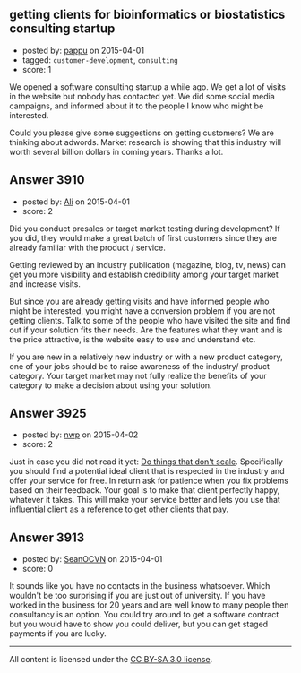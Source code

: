 ## getting clients for bioinformatics or biostatistics consulting startup

- posted by: [pappu](https://stackexchange.com/users/1269487/pappu) on 2015-04-01
- tagged: `customer-development`, `consulting`
- score: 1

<p>We opened a software consulting startup a while ago. We get a lot of visits in the website but nobody has contacted yet. We did some social media campaigns, and informed about it to the people I know who might be interested. </p>

<p>Could you please give some suggestions on getting customers? We are thinking about adwords. Market research is showing that this industry will worth several billion dollars in coming years. Thanks a lot.</p>



## Answer 3910

- posted by: [Ali](https://stackexchange.com/users/2815644/ali) on 2015-04-01
- score: 2

<p>Did you conduct presales or target market testing during development? If you did, they would make a great batch of first customers since they are already familiar with the product / service. </p>

<p>Getting reviewed by an industry publication (magazine, blog, tv, news) can get you more visibility and establish credibility among your target market and increase visits. </p>

<p>But since you are already getting visits and  have informed people who might be interested, you might have a conversion problem if you are not getting clients. Talk to some of the people who have visited the site and find out if your solution fits their needs. Are the features what they want and is the price attractive, is the website easy to use and understand etc. </p>

<p>If you are new in a relatively new industry or with a new product category, one of your jobs should be to raise awareness of the industry/ product category. Your target market may not fully realize the benefits of your category to make a decision about using your solution. </p>



## Answer 3925

- posted by: [nwp](https://stackexchange.com/users/2908570/nwp) on 2015-04-02
- score: 2

<p>Just in case you did not read it yet: <a href="http://www.paulgraham.com/ds.html" rel="nofollow">Do things that don't scale</a>. Specifically you should find a potential ideal client that is respected in the industry and offer your service for free. In return ask for patience when you fix problems based on their feedback. Your goal is to make that client perfectly happy, whatever it takes. This will make your service better and lets you use that influential client as a reference to get other clients that pay.</p>



## Answer 3913

- posted by: [SeanOCVN](https://stackexchange.com/users/6070348/seanocvn) on 2015-04-01
- score: 0

<p>It sounds like you have no contacts in the business whatsoever.  Which wouldn't be too surprising if you are just out of university.  If you have worked in the business for 20 years and are well know to many people then consultancy is an option. You could try around to get a software contract but you would have to show you could deliver, but you can get staged payments if you are lucky. </p>




---

All content is licensed under the [CC BY-SA 3.0 license](https://creativecommons.org/licenses/by-sa/3.0/).
